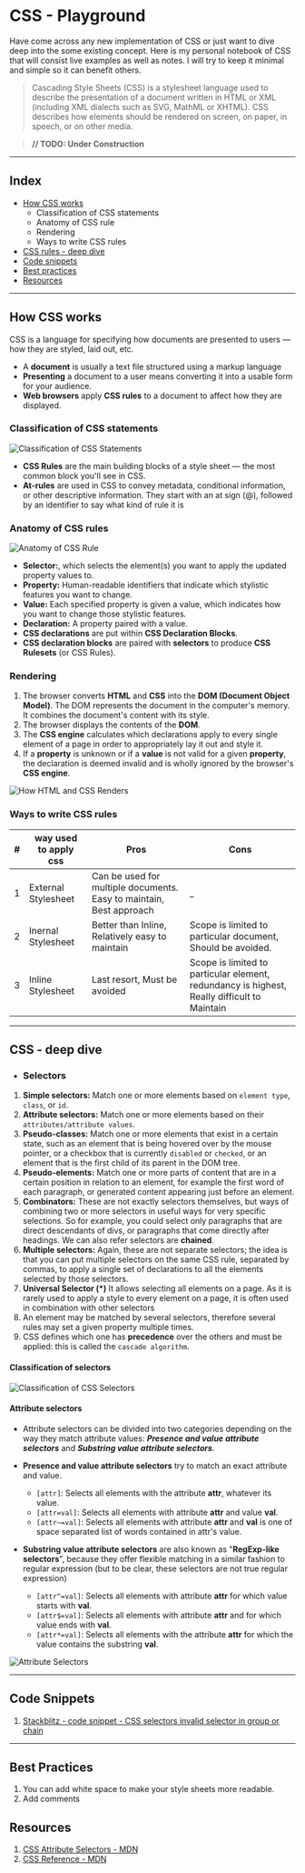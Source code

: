 # CSS - Playground

Have come across any new implementation of CSS or just want to dive deep into the some existing concept. 
Here is my personal notebook of CSS that will consist live examples as well as notes. I will try to keep 
it minimal and simple so it can benefit others.

> Cascading Style Sheets (CSS) is a stylesheet language used to describe the presentation of a document written in HTML or XML (including XML dialects such as SVG, MathML or XHTML). CSS describes how elements should be rendered on screen, on paper, in speech, or on other media.

> **// TODO: Under Construction**

___

## Index

- [How CSS works](#how-css-work)
    - Classification of CSS statements
    - Anatomy of CSS rule
    - Rendering
    - Ways to write CSS rules
- [CSS rules - deep dive](#css-rules-deep)
- [Code snippets]()
- [Best practices]()
- [Resources](#resources)

___

## How CSS works<a name="how-css-work"></a>

CSS is a language for specifying how documents are presented to users — how they are styled, laid out, etc.

- A **document** is usually a text file structured using a markup language
- **Presenting** a document to a user means converting it into a usable form for your audience.
- **Web browsers** apply **CSS rules** to a document to affect how they are displayed.

### Classification of CSS statements

![Classification of CSS Statements](resources/css-statements.png)

- **CSS Rules** are the main building blocks of a style sheet — the most common block you'll see in CSS.
- **At-rules** are used in CSS to convey metadata, conditional information, or other descriptive information. They start with an at sign (@), followed by an identifier to say what kind of rule it is


### Anatomy of CSS rules

![Anatomy of CSS Rule](resources\css-declaration.png)

- **Selector:**, which selects the element(s) you want to apply the updated property values to. 
- **Property:** Human-readable identifiers that indicate which stylistic features you want to change. 
- **Value:**  Each specified property is given a value, which indicates how you want to change those stylistic features.
- **Declaration:** A property paired with a value.
- **CSS declarations** are put within **CSS Declaration Blocks**.
- **CSS declaration blocks** are paired with **selectors** to produce **CSS Rulesets** (or CSS Rules).

### Rendering

1. The browser converts **HTML** and **CSS** into the **DOM (Document Object Model)**. The DOM represents the document in the computer's memory. It combines the document's content with its style.
2. The browser displays the contents of the **DOM**.
3. The **CSS engine** calculates which declarations apply to every single element of a page in order to appropriately lay it out and style it.
4. If a **property** is unknown or if a **value** is not valid for a given **property**, the declaration is deemed invalid and is wholly ignored by the browser's **CSS engine**.


![How HTML and CSS Renders](resources\Html-Css-Rendering.svg)

### Ways to write CSS rules

| # | way used to apply css | Pros        | Cons        |
|---|-----------------------|-------------|-------------|
| 1 | External Stylesheet   | Can be used for multiple documents. Easy to maintain, Best approach | _
| 2 | Inernal Stylesheet    | Better than Inline, Relatively easy to maintain | Scope is limited to particular document, Should be avoided.
| 3 | Inline Stylesheet     | Last resort, Must be avoided | Scope is limited to particular element, redundancy is highest, Really difficult to Maintain

___

## CSS - deep dive<a name="css-rules-deep"></a>

- ### Selectors

1.  **Simple selectors:** Match one or more elements based on `element type`, `class`, or `id`.
2.  **Attribute selectors:** Match one or more elements based on their `attributes/attribute values`.
3.  **Pseudo-classes:** Match one or more elements that exist in a certain state, such as an element that is being hovered over by the mouse pointer, or a checkbox that is currently `disabled` or `checked`, or an element that is the first child of its parent in the DOM tree.
4.  **Pseudo-elements:** Match one or more parts of content that are in a certain position in relation to an element, for example the first word of each paragraph, or generated content appearing just before an element.
5.  **Combinators:** These are not exactly selectors themselves, but ways of combining two or more selectors in useful ways for very specific selections. So for example, you could select only paragraphs that are direct descendants of divs, or paragraphs that come directly after headings. We can also refer selectors are **chained**.
6.  **Multiple selectors:** Again, these are not separate selectors; the idea is that you can put multiple selectors on the same CSS rule, separated by commas, to apply a single set of declarations to all the elements selected by those selectors.
7.  **Universal Selector (*)** It allows selecting all elements on a page. As it is rarely used to apply a style to every element on a page, it is often used in combination with other selectors
8.  An element may be matched by several selectors, therefore several rules may set a given property multiple times.
9.  CSS defines which one has **precedence** over the others and must be applied: this is called the `cascade algorithm`.

#### Classification of selectors

![Classification of CSS Selectors](resources/css-selectors.png)


#### Attribute selectors

- Attribute selectors can be divided into two categories depending on the way they match attribute values: ***Presence and value attribute selectors*** and ***Substring value attribute selectors***.
- **Presence and value attribute selectors** try to match an exact attribute and value.
  - `[attr]`: Selects all elements with the attribute **attr**, whatever its value.
  - `[attr=val]`: Selects all elements with attribute **attr** and value **val**.
  - `[attr~=val]`: Selects all elements with attribute **attr** and **val** is one of space separated list of words contained in attr's value.
  
- **Substring value attribute selectors** are also known as "**RegExp-like selectors**", because they offer flexible matching in a similar fashion to regular expression (but to be clear, these selectors are not true regular expression)
  - `[attr^=val]`: Selects all elements with attribute **attr** for which value starts with **val**.
  - `[attr$=val]`: Selects all elements with attribute **attr** and for which value ends with **val**.
  - `[attr*=val]`: Selects all elements with the attribute **attr** for which the value contains the substring **val**.

![Attribute Selectors](resources/attribute-selectors.png)


---

## Code Snippets

1. [Stackblitz - code snippet - CSS selectors invalid selector in group or chain](https://stackblitz.com/edit/css-selector-experiment)

---

## Best Practices

1. You can add white space to make your style sheets more readable.
2. Add comments

## Resources

1. [CSS Attribute Selectors - MDN](https://developer.mozilla.org/en-US/docs/Learn/CSS/Introduction_to_CSS/Attribute_selectors)
2. [CSS Reference - MDN](https://developer.mozilla.org/en-US/docs/Web/CSS/Reference)
